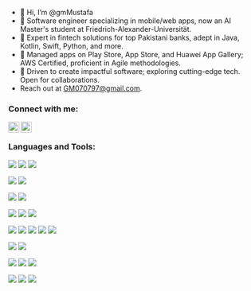 - 👋 Hi, I’m @gmMustafa
- 🚀 Software engineer specializing in mobile/web apps, now an AI Master's student at Friedrich-Alexander-Universität.
- 💼 Expert in fintech solutions for top Pakistani banks, adept in Java, Kotlin, Swift, Python, and more.
- 📲 Managed apps on Play Store, App Store, and Huawei App Gallery; AWS Certified, proficient in Agile methodologies.
- 🌟 Driven to create impactful software; exploring cutting-edge tech. Open for collaborations.
- Reach out at GM070797@gmail.com.
### Connect with me:

[<img align="left" alt="gm070797 | Twitter" width="22px" src="https://cdn.jsdelivr.net/npm/simple-icons@v3/icons/twitter.svg" />][twitter]
[<img align="left" alt="gm070797 | LinkedIn" width="22px" src="https://cdn.jsdelivr.net/npm/simple-icons@v3/icons/linkedin.svg" />][linkedin]

<br />


### Languages and Tools:

![](https://img.shields.io/badge/OS-Linux-informational?style=flat&logo=linux&logoColor=white&color=2bbc8a)
![](https://img.shields.io/badge/OS-Mac%20OS-informational?logo=apple&logoColor=white&color=2bbc8a)
![](https://img.shields.io/badge/OS-Windows-informational?style=flat&logo=windows&logoColor=white&color=2bbc8a)
<br />

![](https://img.shields.io/badge/Technology-android-informational?style=flat&logo=android&logoColor=white&color=2bbc8a)
![](https://img.shields.io/badge/Technology-iOS-informational?style=flat&logo=iOS&logoColor=white&color=2bbc8a)

![](https://img.shields.io/badge/Tool-AndroidStudio-informational?style=flat&logo=android-studio&logoColor=white&color=2bbc8a)
![](https://img.shields.io/badge/Tool-Xcode-informational?style=flat&logo=xcode&logoColor=white&color=2bbc8a)

![](https://img.shields.io/badge/Code-Java-informational?style=flat&logo=java&logoColor=white&color=2bbc8a)
![](https://img.shields.io/badge/Code-Kotlin-informational?style=flat&logo=kotlin&logoColor=white&color=2bbc8a)
![](https://img.shields.io/badge/Code-Swift-informational?style=flat&logo=swift&logoColor=white&color=2bbc8a)

![](https://img.shields.io/badge/Code-HTML5-informational?style=flat&logo=html5&logoColor=white&color=2bbc8a)
![](https://img.shields.io/badge/Code-CSS3-informational?style=flat&logo=css3&logoColor=white&color=2bbc8a)
![](https://img.shields.io/badge/Code-Sass-informational?style=flat&logo=Sass&logoColor=white&color=2bbc8a)
![](https://img.shields.io/badge/Code-Javascript-informational?style=flat&logo=javascript&logoColor=white&color=2bbc8a)
![](https://img.shields.io/badge/Code-Python-informational?style=flat&logo=Python&logoColor=white&color=2bbc8a)

![](https://img.shields.io/badge/Version%20Control-Git-informational?style=flat&logo=git&logoColor=white&color=2bbc8a)
![](https://img.shields.io/badge/Editor-Vs%20Code-informational?style=flat&logo=visual-studio-code&logoColor=white&color=2bbc8a)

![](https://img.shields.io/badge/Technology-Firebase-informational?style=flat&logo=firebase&logoColor=white&color=2bbc8a)
![](https://img.shields.io/badge/Technology-AWS-informational?style=flat&logo=aws&logoColor=white&color=2bbc8a)
![](https://img.shields.io/badge/Technology-MySQL-informational?style=flat&logo=mysql&logoColor=white&color=2bbc8a)

![](https://img.shields.io/badge/Field-MachineLearning-informational?style=flat&logo=ai&logoColor=white&color=2bbc8a)
![](https://img.shields.io/badge/Field-DeepLearning-informational?style=flat&logo=deeplearning&logoColor=white&color=2bbc8a)
![](https://img.shields.io/badge/Field-ArtificialIntelligence-informational?style=flat&logo=artificial-intelligence&logoColor=white&color=2bbc8a)

<br />
<br />


[twitter]: https://twitter.com/gm070797/
[linkedin]: https://www.linkedin.com/in/ghulammustafa97/

